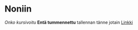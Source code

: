 # Noniin
*Onko kursivoitu*
**Entä tummennettu**
tallennan tänne jotain
[Linkki](https://github.com/pe5/otm2016/blob/master/dokumentointi/kaytto-ohje.md)
